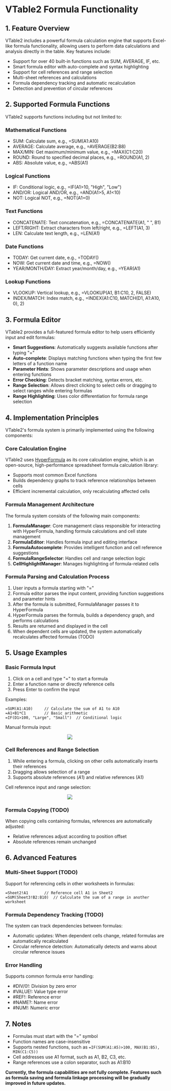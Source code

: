 # VTable2 Formula Functionality

## 1. Feature Overview

VTable2 includes a powerful formula calculation engine that supports Excel-like formula functionality, allowing users to perform data calculations and analysis directly in the table. Key features include:

- Support for over 40 built-in functions such as SUM, AVERAGE, IF, etc.
- Smart formula editor with auto-complete and syntax highlighting
- Support for cell references and range selection
- Multi-sheet references and calculations
- Formula dependency tracking and automatic recalculation
- Detection and prevention of circular references

## 2. Supported Formula Functions

VTable2 supports functions including but not limited to:

### Mathematical Functions
- SUM: Calculate sum, e.g., =SUM(A1:A10)
- AVERAGE: Calculate average, e.g., =AVERAGE(B2:B8)
- MAX/MIN: Get maximum/minimum value, e.g., =MAX(C1:C20)
- ROUND: Round to specified decimal places, e.g., =ROUND(A1, 2)
- ABS: Absolute value, e.g., =ABS(A1)

### Logical Functions
- IF: Conditional logic, e.g., =IF(A1>10, "High", "Low")
- AND/OR: Logical AND/OR, e.g., =AND(A1>5, A1<10)
- NOT: Logical NOT, e.g., =NOT(A1=0)

### Text Functions
- CONCATENATE: Text concatenation, e.g., =CONCATENATE(A1, " ", B1)
- LEFT/RIGHT: Extract characters from left/right, e.g., =LEFT(A1, 3)
- LEN: Calculate text length, e.g., =LEN(A1)

### Date Functions
- TODAY: Get current date, e.g., =TODAY()
- NOW: Get current date and time, e.g., =NOW()
- YEAR/MONTH/DAY: Extract year/month/day, e.g., =YEAR(A1)

### Lookup Functions
- VLOOKUP: Vertical lookup, e.g., =VLOOKUP(A1, B1:C10, 2, FALSE)
- INDEX/MATCH: Index match, e.g., =INDEX(A1:C10, MATCH(D1, A1:A10, 0), 2)

## 3. Formula Editor

VTable2 provides a full-featured formula editor to help users efficiently input and edit formulas:

- **Smart Suggestions**: Automatically suggests available functions after typing "="
- **Auto-complete**: Displays matching functions when typing the first few letters of a function name
- **Parameter Hints**: Shows parameter descriptions and usage when entering functions
- **Error Checking**: Detects bracket matching, syntax errors, etc.
- **Range Selection**: Allows direct clicking to select cells or dragging to select ranges while entering formulas
- **Range Highlighting**: Uses color differentiation for formula range selection

## 4. Implementation Principles

VTable2's formula system is primarily implemented using the following components:

### Core Calculation Engine

VTable2 uses [HyperFormula](https://github.com/handsontable/hyperformula) as its core calculation engine, which is an open-source, high-performance spreadsheet formula calculation library:

- Supports most common Excel functions
- Builds dependency graphs to track reference relationships between cells
- Efficient incremental calculation, only recalculating affected cells

### Formula Management Architecture

The formula system consists of the following main components:

1. **FormulaManager**: Core management class responsible for interacting with HyperFormula, handling formula calculations and cell state management
2. **FormulaEditor**: Handles formula input and editing interface
3. **FormulaAutocomplete**: Provides intelligent function and cell reference suggestions
4. **FormulaRangeSelector**: Handles cell and range selection logic
5. **CellHighlightManager**: Manages highlighting of formula-related cells

### Formula Parsing and Calculation Process

1. User inputs a formula starting with "="
2. Formula editor parses the input content, providing function suggestions and parameter hints
3. After the formula is submitted, FormulaManager passes it to HyperFormula
4. HyperFormula parses the formula, builds a dependency graph, and performs calculations
5. Results are returned and displayed in the cell
6. When dependent cells are updated, the system automatically recalculates affected formulas (TODO)

## 5. Usage Examples

### Basic Formula Input

1. Click on a cell and type "=" to start a formula
2. Enter a function name or directly reference cells
3. Press Enter to confirm the input

Examples:
```
=SUM(A1:A10)     // Calculate the sum of A1 to A10
=A1+B1*C1        // Basic arithmetic
=IF(D1>100, "Large", "Small")  // Conditional logic
```
Manual formula input:
 <div style="width: 80%; text-align: center;">
     <img src="https://lf9-dp-fe-cms-tos.byteorg.com/obj/bit-cloud/VTable/guide/formula-input-cellRange.gif" />
  </div>


### Cell References and Range Selection

1. While entering a formula, clicking on other cells automatically inserts their references
2. Dragging allows selection of a range
3. Supports absolute references ($A$1) and relative references (A1)

Cell reference input and range selection:
 <div style="width: 80%; text-align: center;">
     <img src="https://lf9-dp-fe-cms-tos.byteorg.com/obj/bit-cloud/VTable/guide/formula-drag-cellRange.gif" />
  </div>

### Formula Copying (TODO)

When copying cells containing formulas, references are automatically adjusted:
- Relative references adjust according to position offset
- Absolute references remain unchanged

## 6. Advanced Features

### Multi-Sheet Support (TODO)

Support for referencing cells in other worksheets in formulas:
```
=Sheet2!A1       // Reference cell A1 in Sheet2
=SUM(Sheet3!B2:B10)  // Calculate the sum of a range in another worksheet
```

### Formula Dependency Tracking (TODO)

The system can track dependencies between formulas:
- Automatic updates: When dependent cells change, related formulas are automatically recalculated
- Circular reference detection: Automatically detects and warns about circular reference issues

### Error Handling

Supports common formula error handling:
- #DIV/0!: Division by zero error
- #VALUE!: Value type error
- #REF!: Reference error
- #NAME?: Name error
- #NUM!: Numeric error

## 7. Notes

- Formulas must start with the "=" symbol
- Function names are case-insensitive
- Supports nested functions, such as `=IF(SUM(A1:A5)>100, MAX(B1:B5), MIN(C1:C5))`
- Cell addresses use A1 format, such as A1, B2, C3, etc.
- Range references use a colon separator, such as A1:B10

**Currently, the formula capabilities are not fully complete. Features such as formula saving and formula linkage processing will be gradually improved in future updates.**
